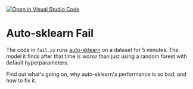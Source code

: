 [![Open in Visual Studio Code](https://classroom.github.com/assets/open-in-vscode-718a45dd9cf7e7f842a935f5ebbe5719a5e09af4491e668f4dbf3b35d5cca122.svg)](https://classroom.github.com/online_ide?assignment_repo_id=11789046&assignment_repo_type=AssignmentRepo)
# Auto-sklearn Fail

The code in `fail.py` runs
[auto-sklearn](https://automl.github.io/auto-sklearn/master/) on a dataset for 5
minutes. The model it finds after that time is *worse* than just using a random
forest with default hyperparameters.

Find out what's going on, why auto-sklearn's performance is so bad, and how to
fix it.
